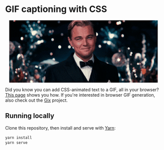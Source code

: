 # GIF captioning with CSS

<p align="center">
  <img align='center' src='public/finalResult.gif'/>
</p>

Did you know you can add CSS-animated text to a GIF, all in your browser? [This page](https://zulko.github.io/gif-captioning-with-css/) shows you how. If you're interested in browser GIF generation, also check out the [Gix](https://github.com/Zulko/gix) project.

## Running locally

Clone this repository, then install and serve with [Yarn](https://classic.yarnpkg.com/en/docs/install#debian-stable):

```
yarn install
yarn serve
```
